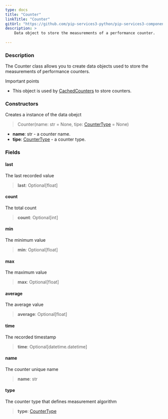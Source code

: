 ```yaml
---
type: docs
title: "Counter"
linkTitle: "Counter"
gitUrl: "https://github.com/pip-services3-python/pip-services3-components-python"
description: >
    Data object to store the measurements of a performance counter.
   
---
```


### Description

The Counter class allows you to create data objects used to store the measurements of performance counters.

Important points

- This object is used by [CachedCounters](../cached_counters) to store counters.

### Constructors
Creates a instance of the data obejct

> Counter(name: str = None, tipe: [CounterType](../counter_type) = None)

- **name**: str - a counter name.
- **tipe**: [CounterType](../counter_type) - a counter type.


### Fields

<span class="hide-title-link">

#### last
The last recorded value
> **last**: Optional[float]

#### count
The total count
> **count**: Optional[int]

#### min
The minimum value
> **min**: Optional[float]

#### max
The maximum value
> **max**: Optional[float]

#### average
The average value
> **average**: Optional[float]

#### time
The recorded timestamp
> **time**: Optional[datetime.datetime]

#### name
The counter unique name
> **name**: str

#### type
The counter type that defines measurement algorithm
> **type**: [CounterType](../counter_type)

</span>
